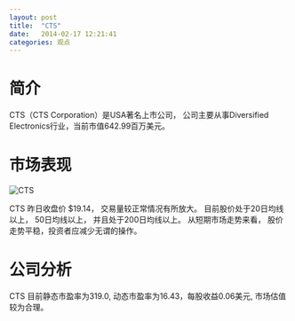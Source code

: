 ```yaml
---
layout: post
title:  "CTS"
date:   2014-02-17 12:21:41
categories: 观点
---
```


# 简介
CTS（CTS Corporation）是USA著名上市公司，
公司主要从事Diversified Electronics行业，当前市值642.99百万美元。

# 市场表现

![CTS](http://finviz.com/chart.ashx?t=CTS&ty=c&ta=1&p=d&s=l)

CTS 昨日收盘价 $19.14，
交易量较正常情况有所放大。
目前股价处于20日均线以上，
50日均线以上，
并且处于200日均线以上。
从短期市场走势来看，
股价走势平稳，投资者应减少无谓的操作。

# 公司分析
CTS 目前静态市盈率为319.0, 动态市盈率为16.43，每股收益0.06美元,
市场估值较为合理。

